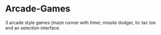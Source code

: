 # Arcade-Games
3 arcade style games (maze runner with timer, missile dodger, tic tac toe and an selection interface.
